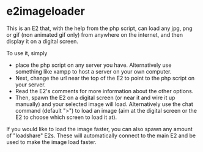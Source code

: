 # e2imageloader

This is an E2 that, with the help from the php script, can load any jpg, png or gif (non animated gif only) from anywhere on the internet, and then display it on a digital screen.

To use it, simply 
* place the php script on any server you have. Alternatively use something like xampp to host a server on your own computer.
* Next, change the url near the top of the E2 to point to the php script on your server.
* Read the E2's comments for more information about the other options.
* Then, spawn the E2 on a digital screen (or near it and wire it up manually) and your selected image will load.
Alternatively use the chat command (default ">") to load an image (aim at the digital screen or the E2 to choose which screen to load it at).

If you would like to load the image faster, you can also spawn any amount of "loadshare" E2s. These will automatically connect to the main E2 and be used to make the image load faster.
